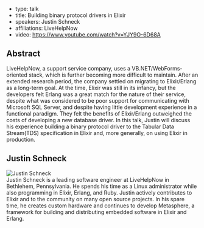 - type: talk
- title: Building binary protocol drivers in Elixir 
- speakers: Justin Schneck 
- affiliations: LiveHelpNow 
- video: https://www.youtube.com/watch?v=YJY9O-6D68A

## Abstract 

LiveHelpNow, a support service company, uses a VB.NET/WebForms-oriented stack, which is further becoming more difficult to maintain. After an extended research period, the company settled on migrating to Elixir/Erlang as a long-term goal. At the time, Elixir was still in its infancy, but the developers felt Erlang was a great match for the nature of their service, despite what was considered to be poor support for communicating with Microsoft SQL Server, and despite having little development experience in a functional paradigm. They felt the benefits of Elixir/Erlang outweighed the costs of developing a new database driver. In this talk, Justin will discuss his experience building a binary protocol driver to the Tabular Data Stream(TDS) specification in Elixir and, more generally, on using Elixir in production.

## Justin Schneck
<div class="row" media:type="text/omd">

<div class="medium-4 columns">
<img src="img/justin-schneck.jpg" alt="Justin Schneck"></img>
</div>

<div class="medium-8 columns" media:type="text/omd">
Justin Schneck is a leading software engineer at LiveHelpNow in Bethlehem, Pennsylvania. He spends his time as a Linux administrator while also programming in Elixir, Erlang, and Ruby. Justin actively contributes to Elixir and to the community on many open source projects. In his spare time, he creates custom hardware and continues to develop Metasphere, a framework for building and distributing embedded software in Elixir and Erlang.
</div>
</div>
